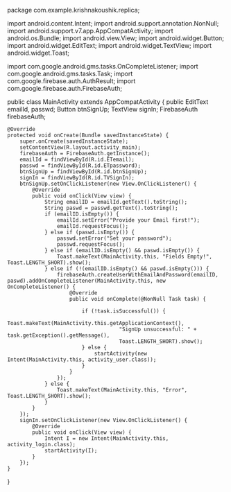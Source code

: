 package com.example.krishnakoushik.replica;

import android.content.Intent;
import android.support.annotation.NonNull;
import android.support.v7.app.AppCompatActivity;
import android.os.Bundle;
import android.view.View;
import android.widget.Button;
import android.widget.EditText;
import android.widget.TextView;
import android.widget.Toast;

import com.google.android.gms.tasks.OnCompleteListener;
import com.google.android.gms.tasks.Task;
import com.google.firebase.auth.AuthResult;
import com.google.firebase.auth.FirebaseAuth;

public class MainActivity extends AppCompatActivity {
    public EditText emailId, passwd;
    Button btnSignUp;
    TextView signIn;
    FirebaseAuth firebaseAuth;

    @Override
    protected void onCreate(Bundle savedInstanceState) {
        super.onCreate(savedInstanceState);
        setContentView(R.layout.activity_main);
        firebaseAuth = FirebaseAuth.getInstance();
        emailId = findViewById(R.id.ETemail);
        passwd = findViewById(R.id.ETpassword);
        btnSignUp = findViewById(R.id.btnSignUp);
        signIn = findViewById(R.id.TVSignIn);
        btnSignUp.setOnClickListener(new View.OnClickListener() {
            @Override
            public void onClick(View view) {
                String emailID = emailId.getText().toString();
                String paswd = passwd.getText().toString();
                if (emailID.isEmpty()) {
                    emailId.setError("Provide your Email first!");
                    emailId.requestFocus();
                } else if (paswd.isEmpty()) {
                    passwd.setError("Set your password");
                    passwd.requestFocus();
                } else if (emailID.isEmpty() && paswd.isEmpty()) {
                    Toast.makeText(MainActivity.this, "Fields Empty!", Toast.LENGTH_SHORT).show();
                } else if (!(emailID.isEmpty() && paswd.isEmpty())) {
                    firebaseAuth.createUserWithEmailAndPassword(emailID, paswd).addOnCompleteListener(MainActivity.this, new OnCompleteListener() {
                        @Override
                        public void onComplete(@NonNull Task task) {

                            if (!task.isSuccessful()) {
                                Toast.makeText(MainActivity.this.getApplicationContext(),
                                        "SignUp unsuccessful: " + task.getException().getMessage(),
                                        Toast.LENGTH_SHORT).show();
                            } else {
                                startActivity(new Intent(MainActivity.this, activity_user.class));
                            }
                        }
                    });
                } else {
                    Toast.makeText(MainActivity.this, "Error", Toast.LENGTH_SHORT).show();
                }
            }
        });
        signIn.setOnClickListener(new View.OnClickListener() {
            @Override
            public void onClick(View view) {
                Intent I = new Intent(MainActivity.this, activity_login.class);
                startActivity(I);
            }
        });
    }
}
